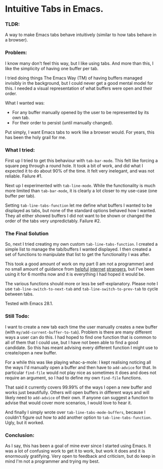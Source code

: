 # Intuitive Tabs in Emacs.

### TLDR:

A way to make Emacs tabs behave intuitively (similar to how tabs behave in a browser).


### Problem:

I know many don't feel this way, but I like using tabs. And more than this, I like the simplicity of having one buffer per tab.

I tried doing things The Emacs Way (TM) of having buffers managed invisibly in the background, but I could never get a good mental model for this. I needed a visual representation of what buffers were open and their order.

What I wanted was:

-   For any buffer manually opened by the user to be represented by its own tab.
-   For their order to persist (until manually changed).

Put simply, I want Emacs tabs to work like a browser would. For years, this has been the holy grail for me.


### What I tried:

First up I tried to get this behaviour with `tab-bar-mode`. This felt like forcing a square peg through a round hole. It took a bit of work, and did what I expected it to do about 90% of the time. It felt very inelegant, and was not reliable. Failure #1. 

Next up I experimented with `tab-line-mode`. While the functionality is much more limited than `tab-bar-mode`, it is clearly a lot closer to my use-case (one buffer per tab).

Setting `tab-line-tabs-function` let me define what buffers I wanted to be displayed as tabs, but none of the standard options behaved how I wanted. They all either showed buffers I did not want to be shown or changed the order of the tabs very unpredictably. Failure #2.


### The Final Solution

So, next I tried creating my own custom `tab-line-tabs-function`. I created a simple list to manage the tab/buffers I wanted displayed. I then created a set of functions to manipulate that list to get the functionality I was after.

This took a good amount of work on my part (I am not a programmer) and no small amount of guidance from  [helpful](https://www.reddit.com/r/emacs/comments/qdf1hv/can_i_force_each_buffer_to_use_its_own_tab/) [internet](https://stackoverflow.com/questions/69950296/what-is-the-correct-way-to-edit-an-in-built-function) [strangers](https://stackoverflow.com/questions/70042843/how-to-advice-add-a-function-with-no-arguments-to-a-function-that-takes-argument), but I've been using it for 6 months now and it is everything I had hoped it would be. 

The various functions should more or less be self-explanatory. Please note I use `tab-line-switch-to-next-tab` and `tab-line-switch-to-prev-tab` to cycle between tabs.

Tested with Emacs 28.1. 


### Still Todo:

I want to create a new tab each time the user manually creates a new buffer (with `my/add-current-buffer-to-tab`). Problem is there are many different ways a user can do this. I had hoped to find one function that is common to all of them that I could use, but I have not been able to find a good candidate. So this has meant advising every different function I might use to create/open a new buffer.

For a while this was like playing whac-a-mole: I kept realising noticing all the ways I'd manually open a buffer and then have to `add-advice` for that. In particular `find-file` would not play nice as sometimes it does and does not require an argument, so I had to define my own `find-file` functions.

That said it currently covers 99.99% of the ways I open a new buffer and works just beautifully. Others will open buffers in different ways and will likely need to `add-advice` of their own. If anyone can suggest a function to advise that would cover more scenarios, I would love to hear it. 

And finally I simply wrote over `tab-line-tabs-mode-buffers`, because I couldn't figure out how to add another option to `tab-line-tabs-function`. Ugly, but it worked. 


### Conclusion:

As I say, this has been a goal of mine ever since I started using Emacs. It was a lot of confusing work to get it to work, but work it does and it is enormously gratifying. Very open to feedback and criticism, but do keep in mind I'm not a programmer and trying my best. 
